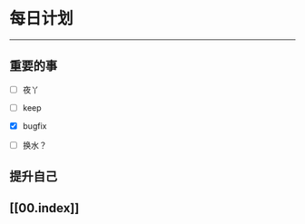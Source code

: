 
# 每日计划
---
## 重要的事

- [ ]    夜丫
- [ ]   keep
- [x]  bugfix
- [ ] 换水？



## 提升自己

  



## [[00.index]]










